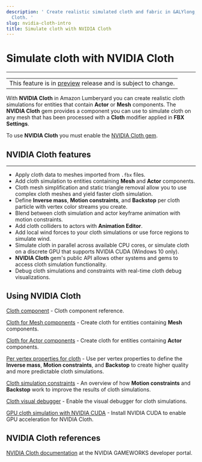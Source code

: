 ```yaml
---
description: ' Create realistic simulated cloth and fabric in &ALYlong; with NVIDIA
  Cloth. '
slug: nvidia-cloth-intro
title: Simulate cloth with NVIDIA Cloth
---
```

# Simulate cloth with NVIDIA Cloth<a name="nvidia-cloth-intro"></a>


****  

|  | 
| --- |
| This feature is in [preview](https://docs.aws.amazon.com/lumberyard/latest/userguide/ly-glos-chap.html#preview) release and is subject to change\.  | 

 With **NVIDIA Cloth** in Amazon Lumberyard you can create realistic cloth simulations for entities that contain **Actor** or **Mesh** components\. The **NVIDIA Cloth** gem provides a component you can use to simulate cloth on any mesh that has been processed with a **Cloth** modifier applied in **FBX Settings**\. 

To use **NVIDIA Cloth** you must enable the [NVIDIA Cloth gem](/docs/userguide/nvidia/cloth/_index.md)\. 

## NVIDIA Cloth features<a name="nvidia-cloth-features"></a>

****
+ Apply cloth data to meshes imported from `.fbx` files\. 
+ Add cloth simulation to entities containing **Mesh** and **Actor** components\. 
+ Cloth mesh simplification and static triangle removal allow you to use complex cloth meshes and yield faster cloth simulation\. 
+ Define **Inverse mass**, **Motion constraints**, and **Backstop** per cloth particle with vertex color streams you create\. 
+ Blend between cloth simulation and actor keyframe animation with motion constraints\. 
+ Add cloth colliders to actors with **Animation Editor**\. 
+ Add local wind forces to your cloth simulations or use force regions to simulate wind\. 
+ Simulate cloth in parallel across available CPU cores, or simulate cloth on a discrete GPU that supports NVIDIA CUDA \(Windows 10 only\)\. 
+ **NVIDIA Cloth** gem's public API allows other systems and gems to access cloth simulation functionality\. 
+ Debug cloth simulations and constraints with real\-time cloth debug visualizations\. 

## Using NVIDIA Cloth<a name="nvidia-cloth-topics"></a>

[Cloth component](/docs/userguide/components/cloth.md) \- Cloth component reference\. 

[Cloth for Mesh components](/docs/userguide/nvidia/cloth/meshes.md) \- Create cloth for entities containing **Mesh** components\. 

[Cloth for Actor components](/docs/userguide/nvidia/cloth/actors.md) \- Create cloth for entities containing **Actor** components\. 

[Per vertex properties for cloth](/docs/userguide/nvidia/cloth/vertex-data.md) \- Use per vertex properties to define the **Inverse mass**, **Motion constraints**, and **Backstop** to create higher quality and more predictable cloth simulations\. 

[Cloth simulation constraints](/docs/userguide/nvidia/cloth/constraints.md) \- An overview of how **Motion constraints** and **Backstop** work to improve the results of cloth simulations\. 

[Cloth visual debugger](/docs/userguide/nvidia/cloth/debugging.md) \- Enable the visual debugger for cloth simulations\. 

[GPU cloth simulation with NVIDIA CUDA](/docs/userguide/nvidia/cloth/gpu.md) \- Install NVIDIA CUDA to enable GPU acceleration for NVIDIA Cloth\. 

## NVIDIA Cloth references<a name="component-cloth-references"></a>

 [NVIDIA Cloth documentation](https://gameworksdocs.nvidia.com/NvCloth/1.1/index.html) at the NVIDIA GAMEWORKS developer portal\. 